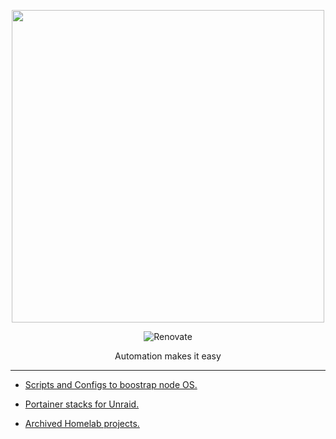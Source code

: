 <p align="center">  
<img src="https://github.com/zaggash/homelab/assets/1724149/2bb16d13-3587-4937-918b-eb496064ea0f" width="500">
</p>

<div align="center">  

![Renovate](https://img.shields.io/github/actions/workflow/status/zaggash/homelab/run-renovate.yaml?label=renovate&logo=RenovateBot&logoColor=white&style=for-the-badge)  
  
</div>  
<p align="center">Automation makes it easy</p>


---

- [Scripts and Configs to boostrap node OS.](https://github.com/zaggash/homelab/tree/main/infra)  

- [Portainer stacks for Unraid.](https://github.com/zaggash/homelab/tree/main/portainer-stacks)  

- [Archived Homelab projects. ](https://github.com/zaggash/homelab/tree/main/.archive)  
